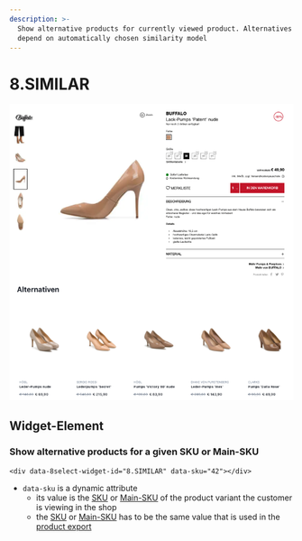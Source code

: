 ```yaml
---
description: >-
  Show alternative products for currently viewed product. Alternatives shown
  depend on automatically chosen similarity model
---
```


# 8.SIMILAR

![](../.gitbook/assets/8.SIMILAR-beta-outletcity.png)

## Widget-Element

### **Show alternative products for a given SKU or Main-SKU**

```markup
<div data-8select-widget-id="8.SIMILAR" data-sku="42"></div>
```

* `data-sku` is a dynamic attribute
  * its value is the [SKU](../product-export/base-data/details.md#sku-sku) or [Main-SKU](../product-export/base-data/details.md#main-sku-main-sku) of the product variant the customer is viewing in the shop
  * the [SKU](../product-export/base-data/details.md#sku-sku) or [Main-SKU](../product-export/base-data/details.md#main-sku-main-sku) has to be the same value that is used in the [product export](../integration/produkt-export.md)

